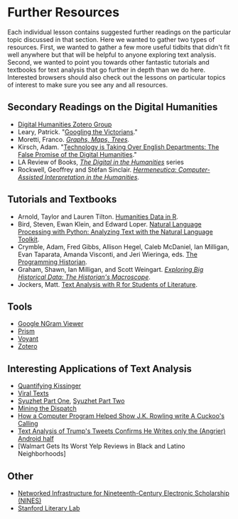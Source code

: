 # Further Resources

Each individual lesson contains suggested further readings on the particular topic discussed in that section. Here we wanted to gather two types of resources. First, we wanted to gather a few more useful tidbits that didn't fit well anywhere but that will be helpful to anyone exploring text analysis. Second, we wanted to point you towards other fantastic tutorials and textbooks for text analysis that go further in depth than we do here. Interested browsers should also check out the lessons on particular topics of interest to make sure you see any and all resources.

## Secondary Readings on the Digital Humanities

* [Digital Humanities Zotero Group](https://www.zotero.org/groups/digital_humanities/items)
* Leary, Patrick. "[Googling the Victorians](http://www.victorianresearch.org/googling.pdf)."
* Moretti, Franco. *[Graphs, Maps, Trees](https://www.amazon.com/Graphs-Maps-Trees-Abstract-Literary/dp/1844671852).*
* Kirsch, Adam. "[Technology is Taking Over English Departments: The False Promise of the Digital Humanities](https://newrepublic.com/article/117428/limits-digital-humanities-adam-kirsch)."
* LA Review of Books, *[The Digital in the Humanities](https://lareviewofbooks.org/feature/the-digital-in-the-humanities)* series
* Rockwell, Geoffrey and Stéfan Sinclair. *[Hermeneutica: Computer-Assisted Interpretation in the Humanities](https://mitpress.mit.edu/books/hermeneutica)*.

## Tutorials and Textbooks
* Arnold, Taylor and Lauren Tilton. [Humanities Data in R](http://www.humanitiesdata.org/).
* Bird, Steven, Ewan Klein, and Edward Loper. [Natural Language Processing with Python: Analyzing Text with the Natural Language Toolkit](http://www.nltk.org/book/).
* Crymble, Adam, Fred Gibbs, Allison Hegel, Caleb McDaniel, Ian Milligan, Evan Taparata, Amanda Visconti, and Jeri Wieringa, eds. [The Programming Historian](http://programminghistorian.org/).
* Graham, Shawn, Ian Milligan, and Scott Weingart. *[Exploring Big Historical Data: The Historian's Macroscope](http://www.themacroscope.org/2.0/)*.
* Jockers, Matt. [Text Analysis with R for Students of Literature](http://www.matthewjockers.net/text-analysis-with-r-for-students-of-literature/).

## Tools
* [Google NGram Viewer](https://books.google.com/ngrams)
* [Prism](https://prism.scholarslab.org)
* [Voyant](https://voyant-tools.org)
* [Zotero](https://zotero.org)

## Interesting Applications of Text Analysis
* [Quantifying Kissinger](http://www.quantifyingkissinger.com/)
* [Viral Texts](http://viraltexts.org/)
* [Syuzhet Part One](http://www.matthewjockers.net/2015/02/02/syuzhet/), [Syuzhet Part Two](http://www.matthewjockers.net/2015/02/25/the-rest-of-the-story/)
* [Mining the Dispatch](http://dsl.richmond.edu/dispatch/pages/home)
* [How a Computer Program Helped Show J.K. Rowling write A Cuckoo's Calling](http://www.scientificamerican.com/article/how-a-computer-program-helped-show-jk-rowling-write-a-cuckoos-calling/)
* [Text Analysis of Trump's Tweets Confirms He Writes only the (Angrier) Android half](http://varianceexplained.org/r/trump-tweets/)
* [Walmart Gets Its Worst Yelp Reviews in Black and Latino Neighborhoods]

## Other
* [Networked Infrastructure for Nineteenth-Century Electronic Scholarship (NINES)](https://www.nines.org)
* [Stanford Literary Lab](http://litlab.stanford.edu/)
